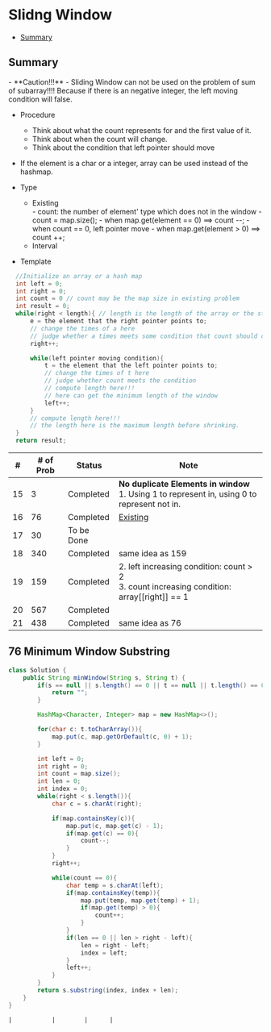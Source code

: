 # Slidng Window
- [Summary](#summary)

<h2 id = "summary">Summary</h2>
- **Caution!!!**
  - Sliding Window can not be used on the problem of sum of subarray!!!! Because if there is an negative integer, the left moving condition will false.

- Procedure
  - Think about what the count represents for and the first value of it.
  - Think about when the count will change.
  - Think about the condition that left pointer should move

- If the element is a char or a integer, array can be used instead of the hashmap.
- Type
  - <div id = "existing">Existing</div>
    - count: the number of element' type which does not in the window
    - count = map.size();
    - when map.get(element == 0) ==> count --;
    - when count == 0, left pointer move
    - when map.get(element > 0) ==> count ++;
  - <dic id ="interval">Interval</div>
- Template
```Java
  //Initialize an array or a hash map
  int left = 0;
  int right = 0;
  int count = 0 // count may be the map size in existing problem
  int result = 0;
  while(right < length){ // length is the length of the array or the string
      e = the element that the right pointer points to;
      // change the times of a here
      // judge whether a times meets some condition that count should change
      right++;

      while(left pointer moving condition){
          t = the element that the left pointer points to;
          // change the times of t here
          // judge whether count meets the condition
          // compute length here!!!
          // here can get the minimum length of the window
          left++;
      }
      // compute length here!!!
      // the length here is the maximum length before shrinking.
  }
  return result;
```




| #   | # of Prob | Status     | Note                                                                                                                                                      |
| --- | --------- | ---------- | --------------------------------------------------------------------------------------------------------------------------------------------------------- |
| 15  | 3         | Completed  | **No duplicate Elements in window**<br> 1. Using 1 to represent in, using 0 to represent not in.                                                          |
| 16  | 76        | Completed  | [Existing](#existing)                                                                                                                                     |
| 17  | 30        | To be Done |                                                                                                                                                           |
| 18  | 340       | Completed  | same idea as 159                                                                                                                                          |
| 19  | 159       | Completed  | 2. left increasing condition: count > 2<br> 3. count increasing condition: array[[right]] == 1 |
| 20  | 567       | Completed  |                                                                                                                                                           |
| 21  | 438       | Completed | same idea as 76                                                                                                                                           |



## 76 Minimum Window Substring
```Java
class Solution {
    public String minWindow(String s, String t) {
        if(s == null || s.length() == 0 || t == null || t.length() == 0){
            return "";
        }

        HashMap<Character, Integer> map = new HashMap<>();

        for(char c: t.toCharArray()){
            map.put(c, map.getOrDefault(c, 0) + 1);
        }

        int left = 0;
        int right = 0;
        int count = map.size();
        int len = 0;
        int index = 0;
        while(right < s.length()){
            char c = s.charAt(right);

            if(map.containsKey(c)){
                map.put(c, map.get(c) - 1);
                if(map.get(c) == 0){
                    count--;
                }
            }
            right++;

            while(count == 0){
                char temp = s.charAt(left);
                if(map.containsKey(temp)){
                    map.put(temp, map.get(temp) + 1);
                    if(map.get(temp) > 0){
                        count++;
                    }
                }
                if(len == 0 || len > right - left){
                    len = right - left;
                    index = left;
                }
                left++;
            }
        }
        return s.substring(index, index + len);
    }
}

```
    |           |        |      |

